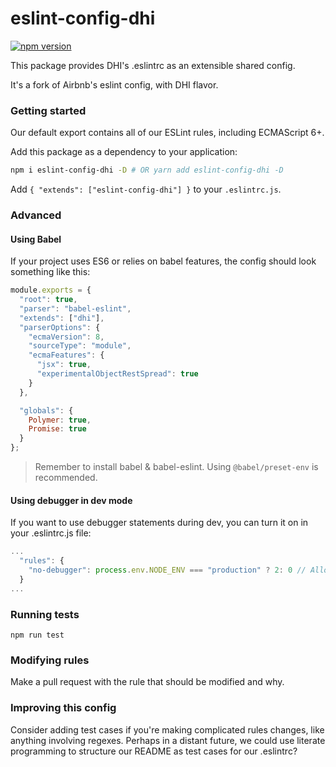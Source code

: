 # eslint-config-dhi

[![npm version](https://badge.fury.io/js/eslint-config-dhi.svg)](http://badge.fury.io/js/eslint-config-dhi)

This package provides DHI's .eslintrc as an extensible shared config.

It's a fork of Airbnb's eslint config, with DHI flavor.
 

### Getting started
Our default export contains all of our ESLint rules, including ECMAScript 6+.
 
Add this package as a dependency to your application:
```bash
npm i eslint-config-dhi -D # OR yarn add eslint-config-dhi -D
```

Add `{ "extends": ["eslint-config-dhi"] }` to your `.eslintrc.js`.


### Advanced

#### Using Babel
If your project uses ES6 or relies on babel features, the config should look something like this:

```javascript
module.exports = {
  "root": true,
  "parser": "babel-eslint",
  "extends": ["dhi"],
  "parserOptions": {
    "ecmaVersion": 8,
    "sourceType": "module",
    "ecmaFeatures": {
      "jsx": true,
      "experimentalObjectRestSpread": true
    }
  },

  "globals": {
    Polymer: true,
    Promise: true
  }
};
```

> Remember to install babel & babel-eslint. Using `@babel/preset-env` is recommended.

#### Using debugger in dev mode
If you want to use debugger statements during dev, you can turn it on in your .eslintrc.js file:

```javascript
...
  "rules": {
    "no-debugger": process.env.NODE_ENV === "production" ? 2: 0 // Allow debugger during development
  }
...
```

### Running tests
```
npm run test
```


### Modifying rules
Make a pull request with the rule that should be modified and why.


### Improving this config
Consider adding test cases if you're making complicated rules changes, like anything involving regexes. Perhaps in a distant future, we could use literate programming to structure our README as test cases for our .eslintrc?
